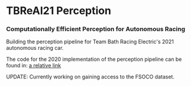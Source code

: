 # TBReAI21 Perception
### Computationally Efficient Perception for Autonomous Racing

Building the perception pipeline for Team Bath Racing Electric's 2021 autonomous racing car.

The code for the 2020 implementation of the perception pipeline can be found in:
[a relative link](other_file.md)

UPDATE: Currently working on gaining access to the FSOCO dataset.
